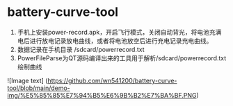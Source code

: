 # battery-curve-tool

1. 手机上安装power-record.apk，开启飞行模式，关闭自动背光，将电池充满电后进行放电记录放电曲线，或者将电池放空后进行充电记录充电曲线。
2. 数据记录在手机目录 /sdcard/powerrecord.txt
3. PowerFileParse为QT源码编译出来的工具用于解析/sdcard/powerrecord.txt绘制曲线

![Image text]
(https://github.com/wn541200/battery-curve-tool/blob/main/demo-img/%E5%85%85%E7%94%B5%E6%9B%B2%E7%BA%BF.PNG)
